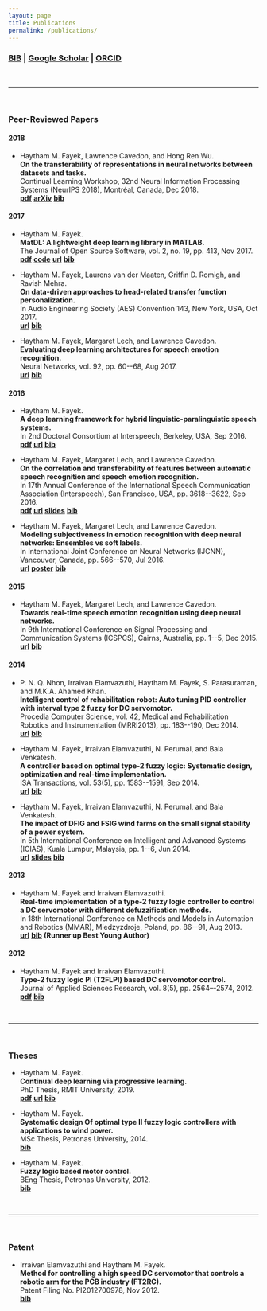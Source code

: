 ```yaml
---
layout: page
title: Publications
permalink: /publications/
---
```


### [BIB](../assets/bibtex/Fayek.bib) | [Google Scholar](https://scholar.google.com/citations?user=l5T9RtcAAAAJ) | [ORCID](https://orcid.org/0000-0002-1840-7605)

<br/>

---

<br/>


### Peer-Reviewed Papers

#### 2018

- Haytham M. Fayek, Lawrence Cavedon, and Hong Ren Wu.  
**On the transferability of representations in neural networks between datasets and tasks.**  
Continual Learning Workshop, 32nd Neural Information Processing Systems (NeurIPS 2018), Montréal, Canada, Dec 2018.  
[**pdf**](https://marcpickett.com/cl2018/CL-2018_paper_19.pdf)
[**arXiv**](https://arxiv.org/abs/1811.12273)
[**bib**](../assets/bibtex/Fayek2018a.bib)

#### 2017

- Haytham M. Fayek.  
**MatDL: A lightweight deep learning library in MATLAB.**  
The Journal of Open Source Software, vol. 2, no. 19, pp. 413, Nov 2017.  
[**pdf**](http://www.theoj.org/joss-papers/joss.00413/10.21105.joss.00413.pdf)
[**code**](https://github.com/haythamfayek/MatDL)
[**url**](https://doi.org/10.21105/joss.00413)
[**bib**](../assets/bibtex/Fayek2017c.bib)

- Haytham M. Fayek, Laurens van der Maaten, Griffin D. Romigh, and Ravish Mehra.  
**On data-driven approaches to head-related transfer function personalization.**  
In Audio Engineering Society (AES) Convention 143, New York, USA, Oct 2017.  
[**url**](http://www.aes.org/e-lib/browse.cfm?elib=19287)
[**bib**](../assets/bibtex/Fayek2017b.bib)

- Haytham M. Fayek, Margaret Lech, and Lawrence Cavedon.  
**Evaluating deep learning architectures for speech emotion recognition.**  
Neural Networks, vol. 92, pp. 60--68, Aug 2017.  
[**url**](http://doi.org/10.1016/j.neunet.2017.02.013)
[**bib**](../assets/bibtex/Fayek2017a.bib)

#### 2016

- Haytham M. Fayek.  
**A deep learning framework for hybrid linguistic-paralinguistic speech systems.**  
In 2nd Doctoral Consortium at Interspeech, Berkeley, USA, Sep 2016.  
[**pdf**](http://www.isca-students.org/sites/default/files/2ndDC_paper_2.pdf)
[**url**](http://www.isca-students.org/?q=node/4809)
[**bib**](../assets/bibtex/Fayek2016c.bib)

- Haytham M. Fayek, Margaret Lech, and Lawrence Cavedon.  
**On the correlation and transferability of features between automatic speech recognition and speech emotion recognition.**  
In 17th Annual Conference of the International Speech Communication Association (Interspeech), San Francisco, USA, pp. 3618--3622, Sep 2016.  
[**pdf**](http://www.isca-speech.org/archive/Interspeech_2016/pdfs/0868.PDF)
[**url**](http://www.isca-speech.org/archive/Interspeech_2016/abstracts/0868.html)
[**slides**](../assets/presentations/Fayek_is16.pdf)
[**bib**](../assets/bibtex/Fayek2016b.bib)

- Haytham M. Fayek, Margaret Lech, and Lawrence Cavedon.  
**Modeling subjectiveness in emotion recognition with deep neural networks: Ensembles vs soft labels.**  
In International Joint Conference on Neural Networks (IJCNN), Vancouver, Canada, pp. 566--570, Jul 2016.  
[**url**](http://ieeexplore.ieee.org/abstract/document/7727250/)
[**poster**](../assets/presentations/Fayek_ijcnn16.pdf)
[**bib**](../assets/bibtex/Fayek2016a.bib)

#### 2015

- Haytham M. Fayek, Margaret Lech, and Lawrence Cavedon.  
**Towards real-time speech emotion recognition using deep neural networks.**  
In 9th International Conference on Signal Processing and Communication Systems (ICSPCS), Cairns, Australia, pp. 1--5, Dec 2015.  
[**url**](http://ieeexplore.ieee.org/xpl/login.jsp?tp=&arnumber=7391796&url=http%3A%2F%2Fieeexplore.ieee.org%2Fxpls%2Fabs_all.jsp%3Farnumber%3D7391796)
[**bib**](../assets/bibtex/Fayek2015a.bib)

#### 2014

- P. N. Q. Nhon, Irraivan Elamvazuthi, Haytham M. Fayek, S. Parasuraman, and M.K.A. Ahamed Khan.  
**Intelligent control of rehabilitation robot: Auto tuning PID controller with interval type 2 fuzzy for DC servomotor.**  
Procedia Computer Science, vol. 42, Medical and Rehabilitation Robotics and Instrumentation (MRRI2013), pp. 183--190, Dec 2014.  
[**url**](https://doi.org/10.1016/j.procs.2014.11.050)
[**bib**](../assets/bibtex/Nhon2014a.bib)

- Haytham M. Fayek, Irraivan Elamvazuthi, N. Perumal, and Bala Venkatesh.  
**A controller based on optimal type-2 fuzzy logic: Systematic design, optimization and real-time implementation.**  
ISA Transactions, vol. 53(5), pp. 1583--1591, Sep 2014.  
[**url**](http://doi.org/10.1016/j.isatra.2014.06.001)
[**bib**](../assets/bibtex/Fayek2014b.bib)

- Haytham M. Fayek, Irraivan Elamvazuthi, N. Perumal, and Bala Venkatesh.  
**The impact of DFIG and FSIG wind farms on the small signal stability of a power system.**  
In 5th International Conference on Intelligent and Advanced Systems (ICIAS), Kuala Lumpur, Malaysia, pp. 1--6, Jun 2014.  
[**url**](http://ieeexplore.ieee.org/document/6869505/)
[**slides**](../assets/presentations/Fayek_icias16.pdf)
[**bib**](../assets/bibtex/Fayek2014a.bib)

#### 2013

- Haytham M. Fayek and Irraivan Elamvazuthi.  
**Real-time implementation of a type-2 fuzzy logic controller to control a DC servomotor with different defuzzification methods.**  
In 18th International Conference on Methods and Models in Automation and Robotics (MMAR), Miedzyzdroje, Poland, pp. 86--91, Aug 2013.  
[**url**](http://ieeexplore.ieee.org/xpl/articleDetails.jsp?arnumber=6669886)
[**bib**](../assets/bibtex/Fayek2013a.bib)
**(Runner up Best Young Author)**

#### 2012

- Haytham M. Fayek and Irraivan Elamvazuthi.  
**Type-2 fuzzy logic PI (T2FLPI) based DC servomotor control.**  
Journal of Applied Sciences Research, vol. 8(5), pp. 2564–-2574, 2012.  
[**pdf**](http://www.aensiweb.com/old/jasr/jasr/2012/2564-2574.pdf)
[**bib**](../assets/bibtex/Fayek2012b.bib)

<br/>

---

<br/>

### Theses

- Haytham M. Fayek.  
**Continual deep learning via progressive learning.**  
PhD Thesis, RMIT University, 2019.  
[**pdf**](http://researchbank.rmit.edu.au/eserv/rmit:162646/Fayek.pdf)
[**url**](http://researchbank.rmit.edu.au/view/rmit:162646)
[**bib**](../assets/bibtex/Fayek2019a.bib)

- Haytham M. Fayek.  
**Systematic design Of optimal type II fuzzy logic controllers with applications to wind power.**  
MSc Thesis, Petronas University, 2014.  
[**bib**](../assets/bibtex/Fayek2014c.bib)

- Haytham M. Fayek.  
**Fuzzy logic based motor control.**  
BEng Thesis, Petronas University, 2012.  
[**bib**](../assets/bibtex/Fayek2011a.bib)

<br/>

---

<br/>


### Patent

- Irraivan Elamvazuthi and Haytham M. Fayek.  
**Method for controlling a high speed DC servomotor that controls a robotic arm for the PCB industry (FT2RC).**  
Patent Filing No. PI2012700978, Nov 2012.  
[**bib**](../assets/bibtex/Fayek2012a.bib)
